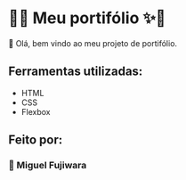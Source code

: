 # 🌈✨ Meu portifólio ✨🌈
👋 Olá, bem vindo ao meu projeto de portifólio.

## Ferramentas utilizadas:
* HTML
* CSS
* Flexbox

## Feito por:
### 💛 Miguel Fujiwara
